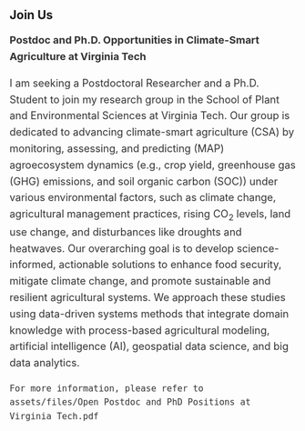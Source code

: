 <h1 id="Join Us"></h1>

<h2 style="margin: 0px 0px 10px;">Join Us</h2>

<div style="font-size: 18px; line-height: 1.6; color: #333;">
  <p><strong>Postdoc and Ph.D. Opportunities in Climate-Smart Agriculture at Virginia Tech</strong></p>
  <p>
    I am seeking a Postdoctoral Researcher and a Ph.D. Student to join my research group in the School of Plant and Environmental Sciences at Virginia Tech. Our group is dedicated to advancing climate-smart agriculture (CSA) by monitoring, assessing, and predicting (MAP) agroecosystem dynamics (e.g., crop yield, greenhouse gas (GHG) emissions, and soil organic carbon (SOC)) under various environmental factors, such as climate change, agricultural management practices, rising CO<sub>2</sub> levels, land use change, and disturbances like droughts and heatwaves. Our overarching goal is to develop science-informed, actionable solutions to enhance food security, mitigate climate change, and promote sustainable and resilient agricultural systems. We approach these studies using data-driven systems methods that integrate domain knowledge with process-based agricultural modeling, artificial intelligence (AI), geospatial data science, and big data analytics.

    For more information, please refer to assets/files/Open Postdoc and PhD Positions at Virginia Tech.pdf
  </p>
</div>
